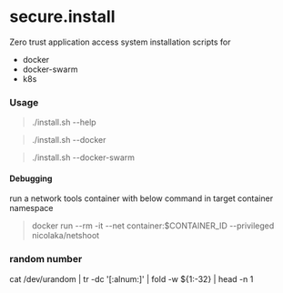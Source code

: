 # secure.install
Zero trust application access system installation scripts for
- docker
- docker-swarm
- k8s


### Usage

> ./install.sh --help

> ./install.sh --docker

> ./install.sh --docker-swarm



#### Debugging

run a network tools container with below command in target container namespace

> docker run --rm -it --net container:$CONTAINER_ID --privileged nicolaka/netshoot

### random number
cat /dev/urandom | tr -dc '[:alnum:]' | fold -w ${1:-32} | head -n 1